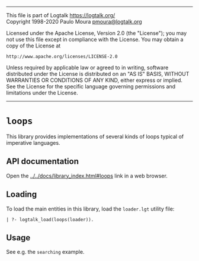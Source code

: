 ________________________________________________________________________

This file is part of Logtalk <https://logtalk.org/>  
Copyright 1998-2020 Paulo Moura <pmoura@logtalk.org>

Licensed under the Apache License, Version 2.0 (the "License");
you may not use this file except in compliance with the License.
You may obtain a copy of the License at

    http://www.apache.org/licenses/LICENSE-2.0

Unless required by applicable law or agreed to in writing, software
distributed under the License is distributed on an "AS IS" BASIS,
WITHOUT WARRANTIES OR CONDITIONS OF ANY KIND, either express or implied.
See the License for the specific language governing permissions and
limitations under the License.
________________________________________________________________________


`loops`
=======

This library provides implementations of several kinds of loops typical of
imperative languages.


API documentation
-----------------

Open the [../../docs/library_index.html#loops](../../docs/library_index.html#loops)
link in a web browser.


Loading
-------

To load the main entities in this library, load the `loader.lgt` utility file:

	| ?- logtalk_load(loops(loader)).

Usage
-----

See e.g. the `searching` example.
